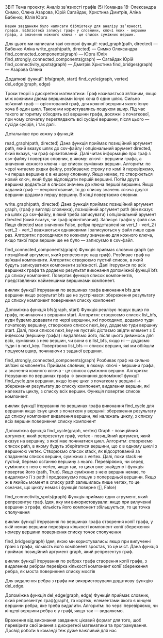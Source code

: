 ЗВІТ
Тема проєкту: Аналіз зв'язності графів (5)
Команда 18: Олександра Симко, Олена Азарова, Юрій Сагайдак, Христина Дмитрів, Аліна Бабенко, Юлія Юрга

	Нашим завданням було написати бібліотеку для аналізу зв’язності графів. Бібліотека записує графи у словники, ключі яких - вершини графа, а значення кожного ключа - це список суміжних вершин. 

Для цього ми написали такі основні функції:
	read_graph(path, directed) — Бабенко Аліна
	write_graph(path, directed) — Симко Олександра
	find_connected_components(graph) — Юрга Юлія
	find_strongly_connected_components(graph) — Сагайдак Юрій
	find_connectivity_spots(graph) — Дмитрів Христина
	find_bridges(graph) — Азарова Олена


Додаткові функції:
	bfs(graph, start)
	find_cycle(graph, vertex)
	del_edge(graph, edge)

Трохи теорії з дискретної математики:
	Граф називається зв’язним, якщо між кожними двома вершинами існує хоча б один шлях.
	Сильно зв’язний граф — орієнтований граф, для кожної вершини якого існує хоча б один цикл.
	Також ми користувались пошуком вшир. Під час такого алгоритму обходять всі вершини графа, досяжні з початкової, при чому спочатку переглядають всі сусідні вершини, після цього — сусіди сусідів, і так далі.

Детальніше про кожну з функцій:

read_graph(path, directed)
	Дана функція приймає позиційний аргумент path, який вказує шлях до csv-файлу і опціональний арумент directed, який вказує, чи граф орієнтований.  Далі читає інформацію про граф з csv-файлу і повертає словник, в якому: ключі - вершини графа, а значення кожного ключа - це список суміжних вершин.
	Алгоритм: по черзі читаємо рядки файлу, розбиваємо строку по комі й перевіряємо, чи перша вершина є в нашому словнику. Якщо немає, то створюється новий ключ, який буде відповідати першій вершині. Потім друга вершина додається в список значень до ключа першої вершини. Якщо заданий граф — неорієнтований, то до списку значень ключа другої вершини додаємо першу вершину. В кінці повертаємо словник.

write_graph(path, directed)
	Дана функція приймає позиційний аргумент graph, (граф у вигляді словника), позиційний аргумент path (він вказує на шлях до csv-файлу, в який треба записувати) і опціональний арумент directed (який вказує, чи граф орієнтований). Записує графік у файл csv. Якщо directed має значення False, ребра представлені як vert_1 - vert_2 і vert_2 - vert_1  вважаються однаковими і записуються у файл лише один раз.
	Алгоритм: проходимся по кожному значенню для кожного ключа, якщо такої пари вершин ще не було — записуємо в csv-файл.

find_connected_components(graph)
	Функція приймає словник graph (це позиційний аргумент, який репрезентує наш граф). Розбиває граф на зв’язані компоненти.
	Алгоритм: створюємо пустий список, в який будуть записуватися компоненти зв’язності. Далі ітеруємся по всіх вершинах графа та додаємо результат виконання допоміжної функції bfs до списку компонент. Повертає функція список компонентів, представлених найменшими вершинами компонент. 

виклик функції
  ітерування по вершинах графа
    виконання bfs для вершини
    якщо результат bfs ще не зустрічався:
      збереження результату до списку компонент
  повернення списку компонент

Допоміжна функція bfs(graph, start)
	Функція реалізує пошук вшир по графу, починаючи з вершини start.
	Алгоритм: створюємо список list_bfs, куди будемо додавати по черзі вершини, які проходимо, додаємо туди початкову вершину, створюємо список next_key, додаємо туди вершину start. Далі, поки список next_key не пустий: дістаємо звідти елемент з 0 індексом (вершину графа) і видаляємо його, після цього дивимось для всіх, суміжних з нею вершин, чи вони є в  list_bfs, якщо ні — додаємо туди і в  next_key. Повертаємо list_bfs — список вершин, які ми обійшли пошуком вшир, починаючи з заданої вершини.

find_strongly_connected_components(graph)
	Розбиває граф на сильно зв’язні компоненти.
	Приймає словник, в якому: ключі - вершини графа, а значення кожного ключа - це список суміжних вершин.
	Алгоритм: ітерування по вершинах графа -> виконання допоміжної функції find_cycle для вершини, якщо існує цикл з початком у вершині -> збереження результату до списку компонент, видалення вершин, які належать циклу, з списку всіх вершин. Функція повертає список компонент.

виклик функції
  ітерування по вершинах графа
    виконання find_cycle для вершини
    якщо існує цикл з початком у вершині:
      збереження результату до списку компонент
      видалення вершин, які належать циклу, з списку всіх вершин
   повернення списку компонент

Допоміжна функція  find_cycle(graph, vertex)
	Graph - позиційний аргумент, який репрезентує граф, vertex -  позиційний аргумент, який вказує на вершину, з якої має починатися цикл.
	Алгоритм: створюємо список path, в якому будуть зберігатися вершини, що є в одному циклі з вершиною vertex. Створюємо список stack, як відсортований за спаданням список вершин, суміжних з vertex. Далі, поки stack не пустий, беремо останню вершину з нього. Перевіряємо, чи серед суміжних з нею є vertex, якщо так, то цикл вже знайдено і функція повертає його (path, True). Якщо суміжних з нею вершин немає, то видаляємо її з path і продовжуємо пошук з попередньої вершини. Якщо ж в якийсь момент в списку  path залишилась лише vertex, то це означає, що циклу немає і функція поверне ([], False) 

find_connectivity_spots(graph)
  Функція приймає один агрумент, який репрезентує граф. Ідея, яку ми використовували: якщо при вилученні вершини з графа, кількість його компонент збільшується, то це точка сполучення

виклик функції
  ітерування по вершинах графа
    створення копії графа, у якій немає вершини
    перевірка кількості компонент копії
      збереження номеру вершини
  повернення списку точок сполучення
  
find_bridges(graph)
  Ідея, якою ми користувались: якщо при вилученні грані з графа, кількість його компонент зростає, то це міст.
  Дана функція приймає позиційний аргумент graph, який репрезентує граф.

виклик функції
  ітерування по ребрах графа
    створення копії графа, з видаленим ребром
    перевірка кількості компонент копії
      збереження ребра, як моста
повернення списку мостів

  Для видалення ребра з графа ми використовували додаткову функцію del_edge.

Допоміжна функція del_edge(graph, edge)
  Функція приймає словник, який репрезентує граф(graph), та кортеж, елементами якого є кінцеві вершини ребра, яке треба видалити.
   Алгоритм: по черзі перевіряємо, чи кінцеві вершини ребра є у графі, якщо так — видаляємо. 
   
   Враження від виконання завдання: цікавий формат для того, щоб перевірити свої знання з дискретної математики та програмування. Досвід роботи в команді теж дуже важливий для нас
